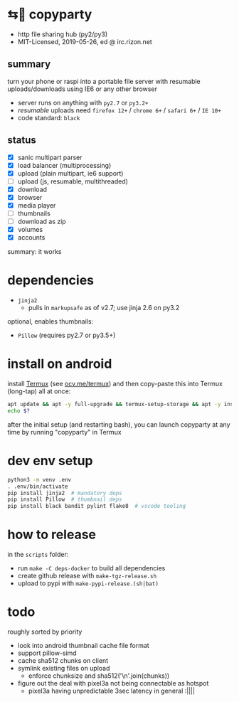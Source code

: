 # ⇆🎉 copyparty

* http file sharing hub (py2/py3)
* MIT-Licensed, 2019-05-26, ed @ irc.rizon.net


## summary

turn your phone or raspi into a portable file server with resumable uploads/downloads using IE6 or any other browser

* server runs on anything with `py2.7` or `py3.2+`
* *resumable* uploads need `firefox 12+` / `chrome 6+` / `safari 6+` / `IE 10+`
* code standard: `black`


## status

* [x] sanic multipart parser
* [x] load balancer (multiprocessing)
* [x] upload (plain multipart, ie6 support)
* [ ] upload (js, resumable, multithreaded)
* [x] download
* [x] browser
* [x] media player
* [ ] thumbnails
* [ ] download as zip
* [x] volumes
* [x] accounts

summary: it works


# dependencies

* `jinja2`
  * pulls in `markupsafe` as of v2.7; use jinja 2.6 on py3.2

optional, enables thumbnails:
* `Pillow` (requires py2.7 or py3.5+)


# install on android

install [Termux](https://termux.com/) (see [ocv.me/termux](https://ocv.me/termux/)) and then copy-paste this into Termux (long-tap) all at once:
```sh
apt update && apt -y full-upgrade && termux-setup-storage && apt -y install curl && cd && curl -L https://github.com/9001/copyparty/raw/master/scripts/copyparty-android.sh > copyparty-android.sh && chmod 755 copyparty-android.sh && ./copyparty-android.sh -h
echo $?
```

after the initial setup (and restarting bash), you can launch copyparty at any time by running "copyparty" in Termux


# dev env setup

```sh
python3 -m venv .env
. .env/bin/activate
pip install jinja2  # mandatory deps
pip install Pillow  # thumbnail deps
pip install black bandit pylint flake8  # vscode tooling
```


# how to release

in the `scripts` folder:

* run `make -C deps-docker` to build all dependencies
* create github release with `make-tgz-release.sh`
* upload to pypi with `make-pypi-release.(sh|bat)`


# todo

roughly sorted by priority

* look into android thumbnail cache file format
* support pillow-simd
* cache sha512 chunks on client
* symlink existing files on upload
  * enforce chunksize and sha512('\n'.join(chunks))
* figure out the deal with pixel3a not being connectable as hotspot
  * pixel3a having unpredictable 3sec latency in general :||||
